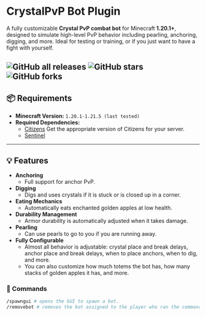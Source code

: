 # CrystalPvP Bot Plugin

A fully customizable **Crystal PvP combat bot** for Minecraft **1.20.1+**, designed to simulate high-level PvP behavior including pearling, anchoring, digging, and more. Ideal for testing or training, or if you just want to have a fight with yourself.

![GitHub all releases](https://img.shields.io/github/downloads/trxshonzaza/CrystalBot/total?label=Downloads) ![GitHub stars](https://img.shields.io/github/stars/trxshonzaza/CrystalBot?style=social) ![GitHub forks](https://img.shields.io/github/forks/trxshonzaza/CrystalBot?style=social)
---

## 📦 Requirements

- **Minecraft Version:** `1.20.1-1.21.5 (last tested)`
- **Required Dependencies:**
  - [Citizens](https://www.spigotmc.org/resources/citizens.13811/) Get the appropriate version of Citizens for your server.
  - [Sentinel](https://www.spigotmc.org/resources/sentinel.22017/)

---

## 💡 Features

- **Anchoring**
  - Full support for anchor PvP.
- **Digging**
  - Digs and uses crystals if it is stuck or is closed up in a corner.
- **Eating Mechanics**
  - Automatically eats enchanted golden apples at low health.
- **Durability Management**
  - Armor durability is automatically adjusted when it takes damage.
- **Pearling**
  - Can use pearls to go to you if you are running away.
- **Fully Configurable**
  - Almost all behavior is adjustable: crystal place and break delays, anchor place and break delays, when to place anchors, when to dig, and more.
  - You can also customize how much totems the bot has, how many stacks of golden apples it has, and more.

### 💬 Commands

```bash
/spawngui # opens the GUI to spawn a bot.
/removebot # removes the bot assigned to the player who ran the command.
